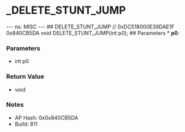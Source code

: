 # _DELETE_STUNT_JUMP

--- ns: MISC --- ## DELETE_STUNT_JUMP  // 0xDC518000E39DAE1F 0x840CB5DA void DELETE_STUNT_JUMP(int p0);   ## Parameters * **p0**:

### Parameters
* int p0

### Return Value
* void

### Notes
* AP Hash: 0x0x840CB5DA
* Build: 811

